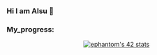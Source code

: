 ### Hi I am Alsu 👋

### My_progress:

<p align="center">
<a href="https://github.com/JaeSeoKim/badge42">
    <img src="https://badge42.vercel.app/api/v2/cl2a5hl0u003009msrrys0p0v/stats?cursusId=21&coalitionId=98" alt="ephantom's 42 stats" /></a>
</p>

<!-- 


<!--
**alsi9/alsi9** is a ✨ _special_ ✨ repository because its `README.md` (this file) appears on your GitHub profile.

Here are some ideas to get you started:

- 🔭 I’m currently working on ...
- 🌱 I’m currently learning ...
- 👯 I’m looking to collaborate on ...
- 🤔 I’m looking for help with ...
- 💬 Ask me about ...
- 📫 How to reach me: ...
- 😄 Pronouns: ...
- ⚡ Fun fact: ...
-->

